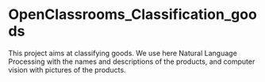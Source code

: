 # OpenClassrooms_Classification_goods

This project aims at classifying goods. We use here Natural Language Processing with the names and descriptions of the products, and computer vision with pictures of the products.
